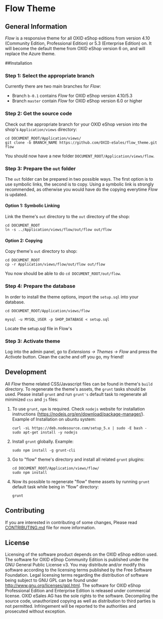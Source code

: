 # Flow Theme

## General Information

*Flow* is a responsive theme for all OXID eShop editions from version 4.10 (Community Edition, Professional Edition) or 5.3 (Enterprise Edition) on. It will become the default theme from OXID eShop version 6 on, and will replace the Azure theme.


##Installation

### Step 1: Select the appropriate branch

Currently there are two main branches for *Flow*:

* Branch ``b-0.1`` contains *Flow* for OXID eShop version 4.10/5.3
* Branch ``master`` contain *Flow* for OXID eShop version 6.0 or higher

### Step 2: Get the source code

Check out the appropriate branch for your OXID eShop version into the shop's ``Application/views`` directory:

```
cd DOCUMENT_ROOT/Application/views/
git clone -b BRANCH_NAME https://github.com/OXID-eSales/flow_theme.git flow
```

You should now have a new folder ``DOCUMENT_ROOT/Application/views/flow``.

### Step 3: Prepare the ``out`` folder

The ``out`` folder can be prepared in two possible ways. The first option is to use symbolic links, the second is to copy. Using a symbolic link is strongly recommended, as otherwise you would have do the copying everytime *Flow* is updated.

#### Option 1: Symbolic Linking

Link the theme's ``out`` directory to the ``out`` directory of the shop:

```
cd DOCUMENT_ROOT
ln -s ../Application/views/flow/out/flow out/flow
```

#### Option 2: Copying

Copy theme's ``out`` directory to shop:

```
cd DOCUMENT_ROOT
cp -r Application/views/flow/out/flow out/flow
```

You now should be able to do ``cd DOCUMENT_ROOT/out/flow``.

### Step 4: Prepare the database

In order to install the theme options, import the ``setup.sql`` into your database.


``cd DOCUMENT_ROOT/Application/views/flow``

``mysql -u MYSQL_USER -p SHOP_DATABASE < setup.sql``

Locate the setup.sql file in Flow's 

### Step 3: Activate theme 

Log into the admin panel, go to *Extensions → Themes → Flow* and press the *Activate* button. Clean the cache and off you go, my friend!

## Development

All *Flow* theme related CSS/Javascript files can be found in theme's ``build`` directory. To regenerate the theme's assets, the ``grunt`` tasks should be used. Please install ``grunt`` and run ``grunt's`` default task to regenerate all minimized ``css`` and ``js`` files:

1. To use ``grunt``, ``npm`` is required. Check ``nodejs`` website for installation
instructions (https://nodejs.org/en/download/package-manager/). Example of
Installation on ubuntu system:

	```
	curl -sL https://deb.nodesource.com/setup_5.x | sudo -E bash -
	sudo apt-get install -y nodejs
	```

2. Install ``grunt`` globally. Example:

	```
    sudo npm install -g grunt-cli
    ```

3. Go to "flow" theme's directory and install all related ``grunt`` plugins:

	```
    cd DOCUMENT_ROOT/Application/views/flow/
    sudo npm install
    ```

4. Now its possible to regenerate "flow" theme assets by running ``grunt`` default
task while being in "flow" directory:

	```
	grunt
	```

## Contributing

If you are interested in contributing of some changes, Please read [CONTRIBUTING.md](CONTRIBUTING.md) file for more information.

## License

Licensing of the software product depends on the OXID eShop edition used. The software for OXID eShop Community Edition is published under the GNU General Public License v3. You may distribute and/or modify this software according to the licensing terms published by the Free Software Foundation. Legal licensing terms regarding the distribution of software being subject to GNU GPL can be found under http://www.gnu.org/licenses/gpl.html. The software for OXID eShop Professional Edition and Enterprise Edition is released under commercial license. OXID eSales AG has the sole rights to the software. Decompiling the source code, unauthorized copying as well as distribution to third parties is not permitted. Infringement will be reported to the authorities and prosecuted without exception.
